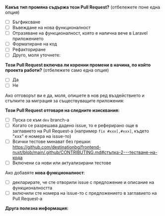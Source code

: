 <!--
Моля, прочетете насоките за пускане на Pull Request:
https://github.com/destinationbg/frontend-nuxt/blob/main/.github/CONTRIBUTING.md#стъпка-4---подаване-на-промените-към-нашето-хранилище-pull-request
-->

<!-- PULL REQUEST TEMPLATE -->
<!-- (Променете "[ ]" на "[x]", за да отбележите конкретно нещо) -->

**Какъв тип промяна съдържа този Pull Request?** (отбележете поне една опция)

- [ ] Бъгфиксване
- [ ] Въвеждане на нова функционалност
- [ ] Отразяване на функционалност, която е налична вече в Laravel приложението
- [ ] Форматиране на код
- [ ] Рефакториране
- [ ] Друго, моля уточнете:

**Този Pull Request включва ли коренни промени в начина, по който проекта работи?** (отбележете само една опция)

- [ ] Да
- [ ] Не

Ако отговорът ви е да, моля, опишете в нов ред въздействието и стъпките за миграция за съществуващите приложения:

**Този Pull Request отговаря на следните изисквания:**

- [ ] Пуска се към `dev` branch-a
- [ ] Когато се разрешава дадено issue, то е реферирано още в заглавието на Pull Request-a (например `fix #xxx[,#xxx]`, където "xxx" е номера на issue-то)
- [ ] Всички тестове минават без грешки: https://github.com/destinationbg/frontend-nuxt/blob/main/.github/CONTRIBUTING.md#стъпка-2---тестване-на-кода
- [ ] Включени са нови или актуализирани тестове

Ако добавяте **нова функционалност**:
- [ ] декларирате, че сте отворили issue с предложение и описание на функционалността
- [ ] включили сте номера на issue-то с предложението в заглавието на Pull Request-a

**Друга полезна информация:**

<!-- опишете тук, ако е налична такава -->
